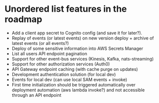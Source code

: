 # Unordered list features in the roadmap

-   Add a client app secret to Cognito config (and save it for later?).
-   Replay of events (or latest events) on new version deploy + archive of latest events (or all events?)
-   Deploy of some sensitive information into AWS Secrets Manager
-   List all users API endpoint pagination
-   Support for other event-bus services (Kinesis, Kafka, nats-streaming)
-   Support for other authorization services (Auth0)
-   API Gateway endpoint caching (with cache purge on updates)
-   Development authentication solution (for local dev)
-   Events for local dev (can use local SAM events + invoke)
-   First time initialization should be triggered automatically over deployment automation (aws lambda invoke?) and not accessible through an API endpoint
